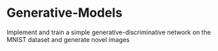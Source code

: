 # Generative-Models
Implement and train a simple generative-discriminative network on the MNIST dataset and generate novel images
